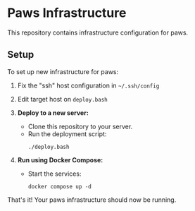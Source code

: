 # Paws Infrastructure

This repository contains infrastructure configuration for paws.

## Setup

To set up new infrastructure for paws:

1. Fix the "ssh" host configuration in `~/.ssh/config`
2. Edit target host on `deploy.bash`
3. **Deploy to a new server:**

   - Clone this repository to your server.
   - Run the deployment script:
     ```fish
     ./deploy.bash
     ```

4. **Run using Docker Compose:**
   - Start the services:
     ```fish
     docker compose up -d
     ```

That's it! Your paws infrastructure should now be running.
